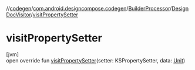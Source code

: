 //[codegen](../../../../index.md)/[com.android.designcompose.codegen](../../index.md)/[BuilderProcessor](../index.md)/[DesignDocVisitor](index.md)/[visitPropertySetter](visit-property-setter.md)

# visitPropertySetter

[jvm]\
open override fun [visitPropertySetter](visit-property-setter.md)(setter: KSPropertySetter, data: [Unit](https://kotlinlang.org/api/latest/jvm/stdlib/kotlin/-unit/index.html))
